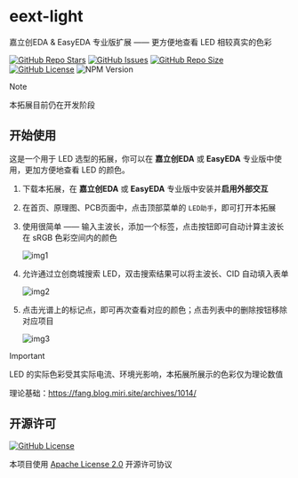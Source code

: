 # eext-light

嘉立创EDA & EasyEDA 专业版扩展 —— 更方便地查看 LED 相较真实的色彩

<a href="https://github.com/klxf/eext-light" style="vertical-align: inherit;" target="_blank"><img src="https://img.shields.io/github/stars/klxf/eext-light" alt="GitHub Repo Stars" class="not-medium-zoom-image" style="display: inline; vertical-align: inherit;" /></a>&nbsp;<a href="https://github.com/klxf/eext-light/issues" style="vertical-align: inherit;" target="_blank"><img src="https://img.shields.io/github/issues/klxf/eext-light" alt="GitHub Issues" class="not-medium-zoom-image" style="display: inline; vertical-align: inherit;" /></a>&nbsp;<a href="https://github.com/klxf/eext-light" style="vertical-align: inherit;" target="_blank"><img src="https://img.shields.io/github/repo-size/klxf/eext-light" alt="GitHub Repo Size" class="not-medium-zoom-image" style="display: inline; vertical-align: inherit;" /></a>&nbsp;<a href="https://choosealicense.com/licenses/apache-2.0/" style="vertical-align: inherit;" target="_blank"><img src="https://img.shields.io/github/license/klxf/eext-light" alt="GitHub License" class="not-medium-zoom-image" style="display: inline; vertical-align: inherit;" /></a>&nbsp;<img src="https://img.shields.io/badge/EasyEDA-%5E2.2.35-5588ff" alt="NPM Version" class="not-medium-zoom-image" style="display: inline; vertical-align: inherit;" />

> [!NOTE]
>
> 本拓展目前仍在开发阶段

## 开始使用

这是一个用于 LED 选型的拓展，你可以在 **嘉立创EDA** 或 **EasyEDA** 专业版中使用，更加方便地查看 LED 的颜色。

1. 下载本拓展，在 **嘉立创EDA** 或 **EasyEDA** 专业版中安装并**启用外部交互**

2. 在首页、原理图、PCB页面中，点击顶部菜单的 `LED助手`，即可打开本拓展

3. 使用很简单 —— 输入主波长，添加一个标签，点击按钮即可自动计算主波长在 sRGB 色彩空间内的颜色

    ![img1](https://github.com/user-attachments/assets/1d7e880a-a2d0-4c50-b235-19a66ab264b6)

4. 允许通过立创商城搜索 LED，双击搜索结果可以将主波长、CID 自动填入表单

    ![img2](https://github.com/user-attachments/assets/5864119a-c800-41c6-bafe-aad43b7b1128)

5. 点击光谱上的标记点，即可再次查看对应的颜色；点击列表中的删除按钮移除对应项目

    ![img3](https://github.com/user-attachments/assets/96060eab-21f6-42d4-919c-7f6c8e9389f6)

> [!IMPORTANT]
>
> LED 的实际色彩受其实际电流、环境光影响，本拓展所展示的色彩仅为理论数值
>
> 理论基础：https://fang.blog.miri.site/archives/1014/

## 开源许可

<a href="https://choosealicense.com/licenses/apache-2.0/" style="vertical-align: inherit;" target="_blank"><img src="https://img.shields.io/github/license/easyeda/pro-api-sdk" alt="GitHub License" class="not-medium-zoom-image" style="display: inline; vertical-align: inherit;" /></a>

本项目使用 [Apache License 2.0](https://choosealicense.com/licenses/apache-2.0/) 开源许可协议
